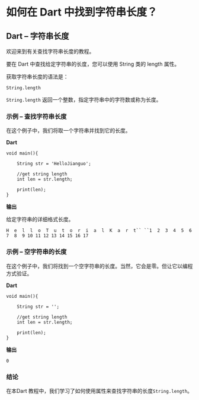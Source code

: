 # 如何在 Dart 中找到字符串长度？

## Dart – 字符串长度

欢迎来到有关查找字符串长度的教程。

要在 Dart 中查找给定字符串的长度，您可以使用 String 类的 length 属性。

获取字符串长度的语法是：

```
String.length
```

`String.length` 返回一个整数，指定字符串中的字符数或称为长度。

### 示例 – 查找字符串长度

在这个例子中，我们将取一个字符串并找到它的长度。

**Dart**

```
void main(){
     
    String str = 'HelloJianguo';
     
    //get string length
    int len = str.length;
     
    print(len);
}
```

**输出**

 

给定字符串的详细格式长度。

```
H  e  l  l  o  T  u  t  o  r  i  a  l  K  a  r  t`` ``1  2  3  4  5  6  7  8  9 10 11 12 13 14 15 16 17
```

### 示例 – 空字符串的长度

在这个例子中，我们将找到一个空字符串的长度。当然，它会是零。但让它以编程方式验证。

**Dart**

```
void main(){
     
    String str = '';
     
    //get string length
    int len = str.length;
     
    print(len);
}
```

**输出**

```
0
```

### 结论

在本Dart 教程中，我们学习了如何使用属性来查找字符串的长度`String.length`。
